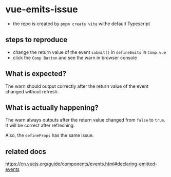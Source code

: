 # vue-emits-issue

- the repo is created by `pnpm create vite` withe default Typescript

## steps to reproduce

- change the return value of the event `submit()` in `defineEmits` in `Comp.vue`
- click the `Comp Button` and see the warn in browser console

## What is expected?

The warn should output correctly after the return value of the event changed without refresh.

## What is actually happening?

The warn always outputs after the return value changed from `false` to `true`. It will be correct after refreshing.

Also, the `defineProps` has the same issue.

## related docs

<https://cn.vuejs.org/guide/components/events.html#declaring-emitted-events>